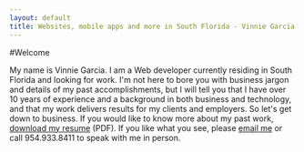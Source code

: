 ```yaml
---
layout: default
title: Websites, mobile apps and more in South Florida - Vinnie Garcia
---
```


#Welcome

My name is Vinnie Garcia. I am a Web developer currently residing in South Florida and looking for work. I'm not here to bore you with business jargon and details of my past accomplishments, but I will tell you that I have over 10 years of experience and a background in both business and technology, and that my work delivers results for my clients and employers. So let's get down to business. If you would like to know more about my past work, [download my resume](/Vincent-Garcia-Resume.pdf) (PDF). If you like what you see, please [email me](mailto:vg@vinniegarcia.com) or call 954.933.8411 to speak with me in person.